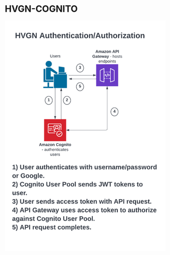 # HVGN-COGNITO

![Diagram]

[Diagram]: https://github.com/badgerduke/hvgn-cognito/blob/main/hvgn%20cognito.png

